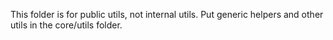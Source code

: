 This folder is for public utils, not internal utils. Put generic helpers and other utils in the core/utils folder.
